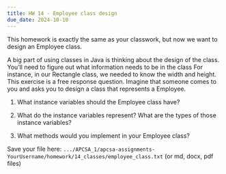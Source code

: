 ```yaml
---
title: HW 14 - Employee class design
due_date: 2024-10-10
---
```


This homework is exactly the same as your classwork, but now we want to design an Employee class.

A big part of using classes in Java is thinking about the design of the class. You’ll need to figure out what information needs to be in the class For instance, in our Rectangle class, we needed to know the width and height. This exercise is a free response question. Imagine that someone comes to you and asks you to design a class that represents a Employee.

1. What instance variables should the Employee class have?

2. What do the instance variables represent? What are the types of those instance variables?

3. What methods would you implement in your Employee class?

Save your file here: `.../APCSA_1/apcsa-assignments-YourUsername/homework/14_classes/employee_class.txt` (or md, docx, pdf files)
